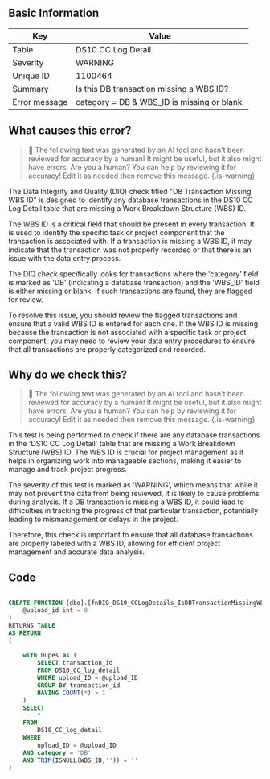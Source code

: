## Basic Information
| Key         | Value          |
|-------------|----------------|
| Table       | DS10 CC Log Detail |
| Severity    | WARNING |
| Unique ID   | 1100464   |
| Summary     | Is this DB transaction missing a WBS ID? |
| Error message | category = DB & WBS_ID is missing or blank. |

## What causes this error?

> :robot: The following text was generated by an AI tool and hasn't been reviewed for accuracy by a human! It might be useful, but it also might have errors. Are you a human? You can help by reviewing it for accuracy! Edit it as needed then remove this message.
{.is-warning}

The Data Integrity and Quality (DIQ) check titled "DB Transaction Missing WBS ID" is designed to identify any database transactions in the DS10 CC Log Detail table that are missing a Work Breakdown Structure (WBS) ID. 

The WBS ID is a critical field that should be present in every transaction. It is used to identify the specific task or project component that the transaction is associated with. If a transaction is missing a WBS ID, it may indicate that the transaction was not properly recorded or that there is an issue with the data entry process.

The DIQ check specifically looks for transactions where the 'category' field is marked as 'DB' (indicating a database transaction) and the 'WBS_ID' field is either missing or blank. If such transactions are found, they are flagged for review.

To resolve this issue, you should review the flagged transactions and ensure that a valid WBS ID is entered for each one. If the WBS ID is missing because the transaction is not associated with a specific task or project component, you may need to review your data entry procedures to ensure that all transactions are properly categorized and recorded.
## Why do we check this?

> :robot: The following text was generated by an AI tool and hasn't been reviewed for accuracy by a human! It might be useful, but it also might have errors. Are you a human? You can help by reviewing it for accuracy! Edit it as needed then remove this message.
{.is-warning}

This test is being performed to check if there are any database transactions in the 'DS10 CC Log Detail' table that are missing a Work Breakdown Structure (WBS) ID. The WBS ID is crucial for project management as it helps in organizing work into manageable sections, making it easier to manage and track project progress. 

The severity of this test is marked as 'WARNING', which means that while it may not prevent the data from being reviewed, it is likely to cause problems during analysis. If a DB transaction is missing a WBS ID, it could lead to difficulties in tracking the progress of that particular transaction, potentially leading to mismanagement or delays in the project. 

Therefore, this check is important to ensure that all database transactions are properly labeled with a WBS ID, allowing for efficient project management and accurate data analysis.
## Code

```sql

CREATE FUNCTION [dbo].[fnDIQ_DS10_CCLogDetails_IsDBTransactionMissingWBSID] (
	@upload_id int = 0
)
RETURNS TABLE
AS RETURN
(
	
	with Dupes as (
		SELECT transaction_id
		FROM DS10_CC_log_detail
		WHERE upload_ID = @upload_ID
		GROUP BY transaction_id
		HAVING COUNT(*) > 1
	)
	SELECT 
		*
	FROM 
		DS10_CC_log_detail
	WHERE 
		upload_ID = @upload_ID
	AND category = 'DB'
	AND TRIM(ISNULL(WBS_ID,'')) = ''
)
```
